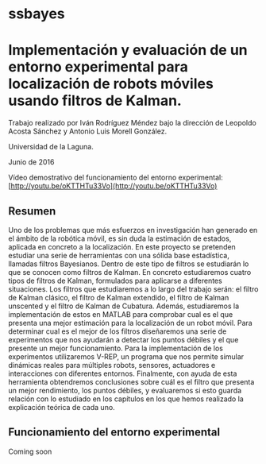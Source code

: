 # ssbayes
Implementación y evaluación de un entorno experimental para localización de robots móviles usando filtros de Kalman.
==========
Trabajo realizado por Iván Rodríguez Méndez bajo la dirección de Leopoldo Acosta Sánchez y Antonio Luis Morell González. 

Universidad de la Laguna.

Junio de 2016

Vídeo demostrativo del funcionamiento del entorno experimental:
[http://youtu.be/oKTTHTu33Vo](http://youtu.be/oKTTHTu33Vo)

Resumen
--------------------

Uno de los problemas que más esfuerzos en investigación han generado en el ámbito de la robótica móvil, es sin duda la estimación de estados, aplicada en concreto a la localización.
En este proyecto se pretenden estudiar una serie de herramientas con una sólida base estadística, llamadas filtros Bayesianos.
Dentro de este tipo de filtros se estudiarán lo que se conocen como filtros de Kalman.
En concreto estudiaremos cuatro tipos de filtros de Kalman, formulados para aplicarse a diferentes situaciones.
Los filtros que estudiaremos a lo largo del trabajo serán: el filtro de Kalman clásico, el filtro de Kalman extendido, el filtro de Kalman unscented y el filtro de Kalman de Cubatura.
Además, estudiaremos la implementación de estos en MATLAB para comprobar cual es el que presenta una mejor estimación para la localización de un robot móvil.
Para determinar cual es el mejor de los filtros diseñaremos una serie de experimentos que nos ayudarán a detectar los puntos débiles y el que presente un mejor funcionamiento.
Para la implementación de los experimentos utilizaremos V-REP, un programa que nos permite simular dinámicas reales para múltiples robots, sensores, actuadores e interacciones con diferentes entornos.
Finalmente, con ayuda de esta herramienta obtendremos conclusiones sobre cuál es el filtro que presenta un mejor rendimiento, los puntos débiles, y evaluaremos si esto guarda relación con lo estudiado en los capítulos en los que hemos realizado la explicación teórica de cada uno.

Funcionamiento del entorno experimental
--------------------

Coming soon
